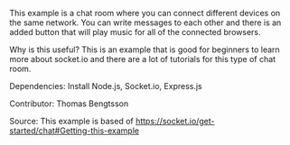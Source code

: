 This example is a chat room where you can connect different devices on the same network. You can write messages to each other and there is an added button that will play music for all of the connected browsers.

Why is this useful? This is an example that is good for beginners to learn more about socket.io and there are a lot of tutorials for this type of chat room.

Dependencies: Install Node.js, Socket.io, Express.js

Contributor: Thomas Bengtsson 

Source: This example is based of https://socket.io/get-started/chat#Getting-this-example
